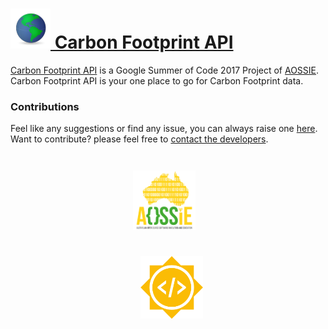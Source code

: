 # [![logo](./globe-64.png)  Carbon Footprint API](https://gitlab.com/aossie/CarbonFootprint-API)
[Carbon Footprint API](https://gitlab.com/aossie/CarbonFootprint-API) is a Google Summer of Code 2017 Project of [AOSSIE](http://aossie.gitlab.io/). Carbon Footprint API is your one place to go for Carbon Footprint data.

### Contributions
Feel like any suggestions or find any issue, you can always raise one [here](https://gitlab.com/aossie/CarbonFootprint-API/issues/new?issue%5Bassignee_id%5D=&issue%5Bmilestone_id%5D=). Want to contribute? please feel free to [contact the developers](mailto:bruno.wp@gmail.com). 
<img src="./aossie.png" style="width:100px;display:inline;float:left;margin-left:14em;margin-top:3em;">
<img src="./GSoC.png" style="width:100px;float:right;margin-right:14em;margin-top:3em;">


